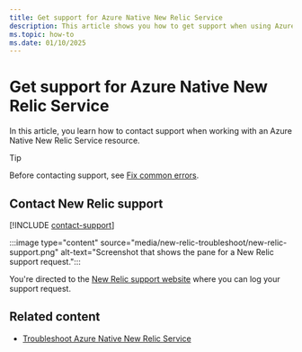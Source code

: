 ```yaml
---
title: Get support for Azure Native New Relic Service
description: This article shows you how to get support when using Azure Native New Relic Service with the Azure Cloud.
ms.topic: how-to
ms.date: 01/10/2025
---
```


# Get support for Azure Native New Relic Service

In this article, you learn how to contact support when working with an Azure Native New Relic Service resource. 

> [!TIP]
> Before contacting support, see [Fix common errors](new-relic-troubleshoot.md).

## Contact New Relic support

[!INCLUDE [contact-support](../includes/contact-support.md)]

<!--new-relic-contact-support-->

:::image type="content" source="media/new-relic-troubleshoot/new-relic-support.png" alt-text="Screenshot that shows the pane for a New Relic support request.":::

You're directed to the [New Relic support website](https://support.newrelic.com/) where you can log your support request.

## Related content

- [Troubleshoot Azure Native New Relic Service](troubleshoot.md)

